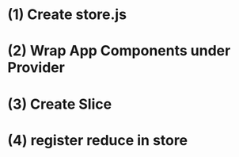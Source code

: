 # (1) Create store.js
# (2) Wrap App Components under Provider
# (3) Create Slice 
# (4) register reduce in store
